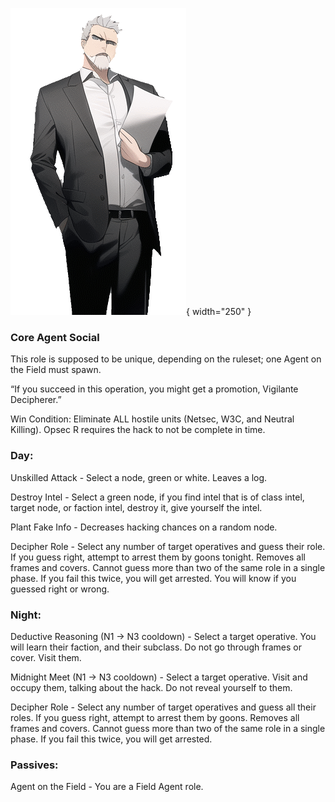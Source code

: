 ![vigilantedecipherer.png](Images/vigilantedecipherer.png){ width="250" }

### **Core Agent Social**

This role is supposed to be unique, depending on the ruleset; one Agent on the Field must spawn.

“If you succeed in this operation, you might get a promotion, Vigilante Decipherer.”

Win Condition: Eliminate ALL hostile units (Netsec, W3C, and Neutral Killing). Opsec R requires the hack to not be complete in time.

### **Day:**

Unskilled Attack - Select a node, green or white. Leaves a log.

Destroy Intel - Select a green node, if you find intel that is of class intel, target node, or faction intel, destroy it, give yourself the intel.

Plant Fake Info - Decreases hacking chances on a random node.

Decipher Role - Select any number of target operatives and guess their role. If you guess right, attempt to arrest them by goons tonight. Removes all frames and covers. Cannot guess more than two of the same role in a single phase. If you fail this twice, you will get arrested. You will know if you guessed right or wrong.

### **Night:**

Deductive Reasoning (N1 -> N3 cooldown) - Select a target operative. You will learn their faction, and their subclass. Do not go through frames or cover. Visit them.

Midnight Meet (N1 -> N3 cooldown) - Select a target operative. Visit and occupy them, talking about the hack. Do not reveal yourself to them.

Decipher Role - Select any number of target operatives and guess all their roles. If you guess right, attempt to arrest them by goons. Removes all frames and covers. Cannot guess more than two of the same role in a single phase. If you fail this twice, you will get arrested.

### **Passives:**

Agent on the Field - You are a Field Agent role.